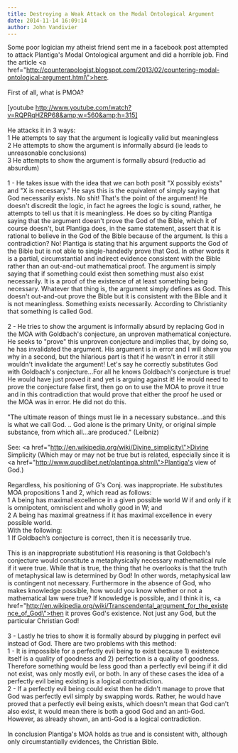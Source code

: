```yaml
---
title: Destroying a Weak Attack on the Modal Ontological Argument
date: 2014-11-14 16:09:14
author: John Vandivier
---
```




Some poor logician my atheist friend sent me in a facebook post attempted to attack Plantiga's Modal Ontological argument and did a horrible job. Find the article <a href=\"http://counterapologist.blogspot.com/2013/02/countering-modal-ontological-argument.html\">here</a>.<br /><br />First of all, what is PMOA?<br /><br />[youtube http://www.youtube.com/watch?v=RQPRqHZRP68&amp;w=560&amp;h=315]<br /><br />He attacks it in 3 ways:<br />1 He attempts to say that the argument is logically valid but meaningless<br />2 He attempts to show the argument is informally absurd (ie leads to unreasonable conclusions)<br />3 He attempts to show the argument is formally absurd (reductio ad absurdum)<br /><br />1 - He takes issue with the idea that we can both posit \"X possibly exists\" and \"X is necessary.\" He says this is the equivalent of simply saying that God necessarily exists. No shit! That's the point of the argument! He doesn't discredit the logic, in fact he agrees the logic is sound, rather, he attempts to tell us that it is meaningless. He does so by citing Plantiga saying that the argument doesn't prove the God of the Bible, which it of course doesn't, but Plantiga does, in the same statement, assert that it is rational to believe in the God of the Bible because of the argument. Is this a contradiction? No! Plantiga is stating that his argument supports the God of the Bible but is not able to single-handedly prove that God. In other words it is a partial, circumstantial and indirect evidence consistent with the Bible rather than an out-and-out mathematical proof. The argument is simply saying that if something could exist then something must also exist necessarily. It is a proof of the existence of at least something being necessary. Whatever that thing is, the argument simply defines as God. This doesn't out-and-out prove the Bible but it is consistent with the Bible and it is not meaningless. Something exists necessarily. According to Christianity that something is called God.<br /><br />2 -  He tries to show the argument is informally absurd by replacing God in the MOA with Goldbach's conjecture, an unproven mathematical conjecture. He seeks to \"prove\" this unproven conjecture and implies that, by doing so, he has invalidated the argument. His argument is in error and I will show you why in a second, but the hilarious part is that if he wasn't in error it still wouldn't invalidate the argument! Let's say he correctly substitutes God with Goldbach's conjecture...For all he knows Goldbach's conjecture is true! He would have just proved it and yet is arguing against it! He would need to prove the conjecture false first, then go on to use the MOA to prove it true and in this contradiction that would prove that either the proof he used or the MOA was in error. He did not do this.<br /><br />\"The ultimate reason of things must lie in a necessary substance...and this is what we call God. .. God alone is the primary Unity, or original simple substance, from which all...are produced.\" (Leibniz)<br /><br />See: <a href=\"http://en.wikipedia.org/wiki/Divine_simplicity\">Divine Simplicity</a> (Which may or may not be true but is related, especially since it is <a href=\"http://www.quodlibet.net/plantinga.shtml\">Plantiga's view of God</a>.)<br /><br />Regardless, his positioning of G's Conj. was inappropriate. He substitutes MOA propositions 1 and 2, which read as follows:<br />1 A being has maximal excellence in a given possible world W if and only if it is omnipotent, omniscient and wholly good in W; and<br />2 A being has maximal greatness if it has maximal excellence in every possible world.<br />With the following:<br />1 If Goldbach’s conjecture is correct, then it is necessarily true.<br /><br />This is an inappropriate substitution! His reasoning is that Goldbach's conjecture would constitute a metaphysically necessary mathematical rule if it were true. While that is true, the thing that he overlooks is that the truth of metaphysical law is determined by God! In other words, metaphysical law is contingent not necessary. Furthermore in the absence of God, who makes knowledge possible, how would you know whether or not a mathematical law were true? If knowledge is possible, and I think it is, <a href=\"http://en.wikipedia.org/wiki/Transcendental_argument_for_the_existence_of_God\">then it proves God's existence.</a> Not just any God, but the particular Christian God!<br /><br />3 - Lastly he tries to show it is formally absurd by plugging in perfect evil instead of God. There are two problems with this method:<br />1 - It is impossible for a perfectly evil being to exist because 1) existence itself is a quality of goodness and 2) perfection is a quality of goodness. Therefore something would be less good than a perfectly evil being if it did not exist, was only mostly evil, or both. In any of these cases the idea of a perfectly evil being existing is a logical contradiction.<br />2 - If a perfectly evil being could exist then he didn't manage to prove that God was perfectly evil simply by swapping words. Rather, he would have proved that a perfectly evil being exists, which doesn't mean that God can't also exist, it would mean there is both a good God and an anti-God. However, as already shown, an anti-God is a logical contradiction.<br /><br />In conclusion Plantiga's MOA holds as true and is consistent with, although only circumstantially evidences, the Christian Bible.